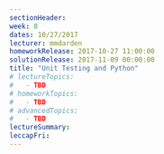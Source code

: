 ```yaml
---
sectionHeader:
week: 8
dates: 10/27/2017
lecturer: mmdarden
homeworkRelease: 2017-10-27 11:00:00
solutionRelease: 2017-11-09 00:00:00
title: "Unit Testing and Python"
# lectureTopics:
#   - TBD
# homeworkTopics:
#   - TBD
# advancedTopics:
#   - TBD
lectureSummary:
leccapFri:
---
```

